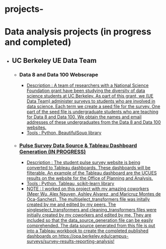 # projects-
# Data analysis projects (in progress and completed)
- ## UC Berkeley UE Data Team 
  -   ### **Data 8 and Data 100 Webscrape**
      - <u> Description <u>: A team of researchers with a National Science Foundation grant have been studying the diversity of data science students at UC Berkeley. As part of this grant, we (UE Data Team) administer surveys to students who are involved in data science. Each term we create a seed file for the survey. One part of the seed file is undergraduate students who are teaching for Data 8 and Data 100. We obtain the names and email addresses of these undergraduates from the Data 8 and Data 100 websites.
      - <u> Tools <u>: Python, BeautifulSoup library 
  -   ### **Pulse Survey Data Source & Tableau Dashboard Generation (IN PROGRESS)**
      - <u> Description <u>: The student pulse survey website is being converted to Tableau dashboards. These dashboards will be filterable. An example of the Tableau dashboard are the UCUES results on the website for the Office of Planning and Analysis.
      - <u> Tools <u>: Python, Tableau, scikit-learn library 
      - <u> NOTE <u>: I worked on this project with my amazing coworkers (Meer Wu, Alex Nguyen, Ashley Alvarez, and Maricruz Montes de Oca-Sanchez). The multiselect_transformers file was initally created by me and edited by my peers. The singleselect_transformers and cleaning_transformers files were initially created by my coworkers and edited by me. They are included so that the data_source_generation file can be easily comprehended. The data source generated from this file is put into a Tableau workbook to create the completed published dashboards on https://opa.berkeley.edu/campus-surveys/survey-results-reporting-analysis! 
